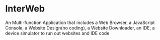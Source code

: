 # InterWeb
An Multi-function Application that includes a Web Browser, a JavaScript Console, a Website Design(no coding), a Website Downloader, an IDE, a device simulator to run out websites and IDE code
